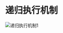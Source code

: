 # 递归执行机制
![递归执行机制1](https://user-images.githubusercontent.com/58380133/145708064-deaf2e6a-c596-4649-82b5-e7126eadfac0.png)
